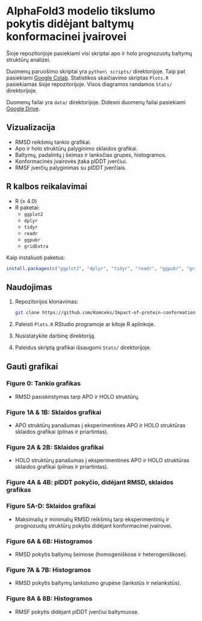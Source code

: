 # AlphaFold3 modelio tikslumo pokytis didėjant baltymų konformacinei įvairovei

Šioje repozitorijoje pasiekiami visi skriptai apo ir holo prognozuotų baltymų struktūrų analizei.

Duomenų paruošimo skriptai yra `python\ scripts/` direktorijoje. Taip pat pasiekiami [Google Colab](https://colab.research.google.com/drive/16k_oZTqws-6uCptCGIRy0ykzQ-ltVHtL?usp=sharing). Statistikos skaičiavimo skriptas `Plots.R` pasiekiamas šioje repozitorijoje. Visos diagramos randamos `Stats/` direktorijoje. 

Duomenų failai yra `data/` direktorijoje. Didesni duomenų failai pasiekiami [Google Drive](https://drive.google.com/drive/folders/1LV_uK2zhjc5m4qGG6RYtLP5EhHihjW4A?usp=sharing).

## Vizualizacija

  - RMSD reikšmių tankio grafikai.
  - Apo ir holo struktūrų palyginimo sklaidos grafikai.
  - Baltymų, padalintų į šeimas ir lanksčias grupes, histogramos.
  - Konformacinės įvairovės įtaka plDDT įverčiui.
  - RMSF įverčių palyginimas su plDDT įverčiais.

## R kalbos reikalavimai

- R (≥ 4.0)
- R paketai:
  - `ggplot2`
  - `dplyr`
  - `tidyr`
  - `readr`
  - `ggpubr`
  - `gridExtra`

Kaip instaliuoti paketus:
```r
install.packages(c("ggplot2", "dplyr", "tidyr", "readr", "ggpubr", "gridExtra"))
```

## Naudojimas

1. Repozitorijos klonavimas:
   ```bash
   git clone https://github.com/Komceks/Impact-of-protein-conformational-diversity-on-AlphaFold3-predictions.git
   ```

2. Paleisti `Plots.R` RStudio programoje ar kitoje R aplinkoje.

3. Nusistatykite darbinę direktoriją.

5. Paleidus skriptą grafikai išsaugomi `Stats/` direktorijoje.

## Gauti grafikai

### **Figure 0**: Tankio grafikas
- RMSD pasiskirstymas tarp APO ir HOLO struktūrų.

### **Figure 1A & 1B**: Sklaidos grafikai
- APO struktūrų panašumas į eksperimentines APO ir HOLO struktūras sklaidos grafikai (pilnas ir priartintas).

### **Figure 2A & 2B**: Sklaidos grafikai
- HOLO struktūrų panašumas į eksperimentines APO ir HOLO struktūras sklaidos grafikai (pilnas ir priartintas).

### **Figure 4A & 4B**: plDDT pokyčio, didėjant RMSD, sklaidos grafikas

### **Figure 5A-D**: Sklaidos grafikai 
- Maksimalių ir minimalių RMSD reikšmių tarp eksperimentinių ir prognozuotų struktūrų pokytis didėjant konformacinei įvairovei.

### **Figure 6A & 6B**: Histogramos
- RMSD pokytis baltymų šeimose (homogeniškose ir heterogeniškose).

### **Figure 7A & 7B**: Histogramos
- RMSD pokytis baltymų lankstumo grupėse (lankstūs ir nelankstūs).

### **Figure 8A & 8B**: Histogramos
- RMSF pokytis didėjant plDDT įverčiui baltymuose.
